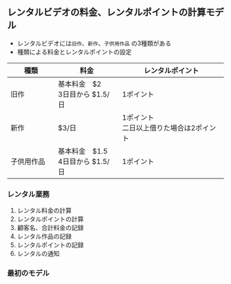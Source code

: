 
## レンタルビデオの料金、レンタルポイントの計算モデル

- レンタルビデオには`旧作`、`新作`、`子供用作品` の3種類がある
- 種類による料金とレンタルポイントの設定

| 種類     | 料金                        | レンタルポイント                 |
|--------|---------------------------|--------------------------|
| 旧作     | 基本料金　$2<br>3日目から $1.5/日   | 1ポイント                    |
| 新作     | $3/日                      | 1ポイント<br>二日以上借りた場合は2ポイント |
| 子供用作品　 | 基本料金　$1.5<br>4日目から $1.5/日 | 1ポイント                    |

### レンタル業務
1. レンタル料金の計算
2. レンタルポイントの計算
3. 顧客名、合計料金の記録
4. レンタル作品の記録
5. レンタルポイントの記録
6. レンタルの通知


### 最初のモデル
